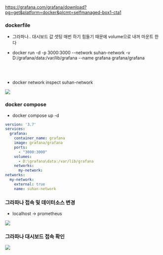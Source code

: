 https://grafana.com/grafana/download?pg=get&platform=docker&plcmt=selfmanaged-box1-cta1

### dockerfile

- 그라파나.. 대시보드 값 셋팅 매번 하기 힘들기 때문에 volume으로 내꺼 마운트 한다

- docker run -d -p 3000:3000 --network suhan-network -v D:/grafana/data:/var/lib/grafana --name grafana grafana/grafana

<br><br>

- docker network inspect suhan-network

![](https://velog.velcdn.com/images/develing1991/post/9a72f0ca-733a-40aa-90d1-fef1aad3ea45/image.png)

### docker compose

- docker compose up -d

```yaml
version: '3.7'
services:
  grafana:
    container_name: grafana
    image: grafana/grafana
    ports:
      - "3000:3000"
    volumes:
      - D:\grafana\data:/var/lib/grafana
    networks:
      my-network:
networks:
  my-network:
    external: true
    name: suhan-network
```

### 그라파나 접속 및 데이터소스 변경
- localhost -> prometheus

![](https://velog.velcdn.com/images/develing1991/post/09dc77f1-fc04-44ec-a4c9-6cdec720787c/image.png)

### 그라파나 대시보드 접속 확인
![](https://velog.velcdn.com/images/develing1991/post/493f1917-e1f2-46bc-a277-0de4f8666d67/image.png)

